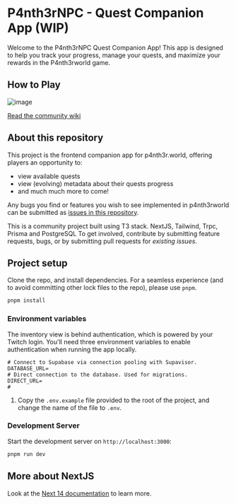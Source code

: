 # P4nth3rNPC - Quest Companion App (WIP)

Welcome to the P4nth3rNPC Quest Companion App! This app is designed to help you track your progress, manage your quests, and maximize your rewards in the P4nth3rworld game.

## How to Play

![image](https://github.com/user-attachments/assets/b047936e-8ba9-4b57-ae26-2058e9aed490)


[Read the community wiki](https://p4nth3rworld-wiki.netlify.app/)

## About this repository

This project is the frontend companion app for p4nth3r.world, offering players an opportunity to:

- view available quests
- view (evolving) metadata about their quests progress
- and much much more to come!

Any bugs you find or features you wish to see implemented in p4nth3rworld can be submitted as
[issues in this repository](https://github.com/MhemedAbderrahmen/p4nth3rnpc/issues).

This is a community project built using T3 stack. NextJS, Tailwind, Trpc, Prisma and PostgreSQL To get involved, contribute by submitting feature requests,
bugs, or by submitting pull requests for _existing issues_.

## Project setup

Clone the repo, and install dependencies. For a seamless experience (and to avoid committing other lock files to the
repo), please use `pnpm`.

```bash
pnpm install
```

### Environment variables

The inventory view is behind authentication, which is powered by your Twitch login. You'll need three environment
variables to enable authentication when running the app locally.

```text
# Connect to Supabase via connection pooling with Supavisor.
DATABASE_URL=
# Direct connection to the database. Used for migrations.
DIRECT_URL=
# 
```

1. Copy the `.env.example` file provided to the root of the project, and change the name of the file to `.env`.

### Development Server

Start the development server on `http://localhost:3000`:

```bash
pnpm run dev
```

## More about NextJS

Look at the [Next 14 documentation](https://nextjs.org) to learn more.
